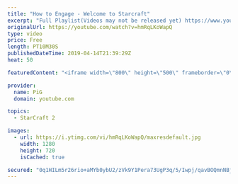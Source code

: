 ```yaml
---
title: "How to Engage - Welcome to Starcraft"
excerpt: "Full Playlist(Videos may not be released yet) https://www.youtube.com/playlist?list=PLFUDU8AOevUfLTtmAeBf1mvJ1VIa7dy0g  Like the content? Then consider to leave a thumbs up and subscribe! ;) -- Watch live at https://www.twitch.tv/x5_pig My Twitter: https://twitter.com/x5_PiG My Instagram: https://www.instagram.com/pigsc2/"
originalUrl: https://youtube.com/watch?v=hmRqLKoWapQ
type: video
price: Free
length: PT10M30S
publishedDateTime: 2019-04-14T21:39:29Z
heat: 50

featuredContent: "<iframe width=\"800\" height=\"500\" frameborder=\"0\" src=\"https://www.youtube.com/embed/hmRqLKoWapQ\" allow=\"accelerometer; autoplay; encrypted-media; gyroscope; picture-in-picture\" allowfullscreen></iframe>"

provider:
  name: PiG
  domain: youtube.com

topics:
  - StarCraft 2

images:
  - url: https://i.ytimg.com/vi/hmRqLKoWapQ/maxresdefault.jpg
    width: 1280
    height: 720
    isCached: true

secured: "0q1HILm5r26rio+aMYb0ybU2/zVk9Y1Pera73UgP3q/5/Iwpj/qavBOQmnNBjZCsQWAaXCAaZ74FwdpDkECD/HXd29e+hLJyfvzc5ZvHN5XXuENX/y31p/4mYvv1biZ105wVXFBVFpp6rPo/le9nTCPO+FBsEv1zzUgosQLn3VGCJX7H7kcPPrGHoaDZvOCdhXMUSgjTtz+jjcgGiHctQ0BrV1ehB/m3pB2ezz5zntuxLlfXLSgCDASPVROa7EB/AaSDOaWwgj46JPiTJQf/+niCIChAvfaw3d7JvGx5sXEoMOn6+7MCrYp+CNbCWFhqQ2EujhUJukQb6eCirrBlDkBHZY2//r1zwgUzda03DuI87xFPudH1R5HaXD3StuxlCBLaiDLARMJZK6zdxiaDlehhGZo4PEqauDf1JrQLn9Q=;XG5y4eJgXVPft0q+lQ0orQ=="
---
```


